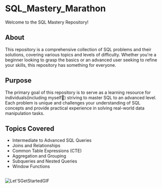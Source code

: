 # SQL_Mastery_Marathon

Welcome to the SQL Mastery Repository!

## About
This repository is a comprehensive collection of SQL problems and their solutions, covering various topics and levels of difficulty. Whether you're a beginner looking to grasp the basics or an advanced user seeking to refine your skills, this repository has something for everyone.

## Purpose
The primary goal of this repository is to serve as a learning resource for individuals(including myself🧑) striving to master SQL to an advanced level. Each problem is unique and challenges your understanding of SQL concepts and provide practical experience in solving real-world data manipulation tasks.

## Topics Covered
- Intermediate to Advanced SQL Queries
- Joins and Relationships
- Common Table Expressions (CTE)
- Aggregation and Grouping
- Subqueries and Nested Queries
- Window Functions

## 
![Let'SGetStartedGIF](https://github.com/HeatTransfer/SQL_Mastery_Marathon/assets/53636141/4530e754-514d-4a9d-8b5a-4dd95c8725cc)
